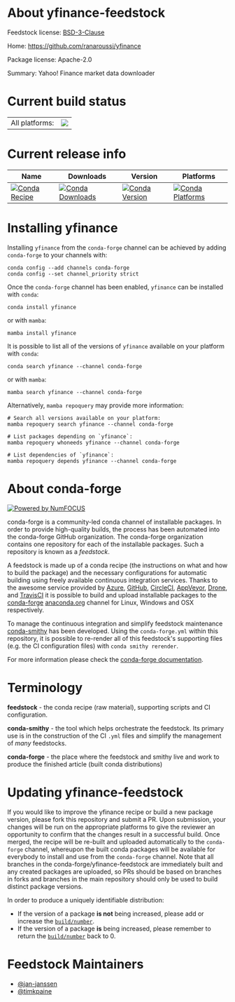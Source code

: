About yfinance-feedstock
========================

Feedstock license: [BSD-3-Clause](https://github.com/conda-forge/yfinance-feedstock/blob/main/LICENSE.txt)

Home: https://github.com/ranaroussi/yfinance

Package license: Apache-2.0

Summary: Yahoo! Finance market data downloader

Current build status
====================


<table><tr><td>All platforms:</td>
    <td>
      <a href="https://dev.azure.com/conda-forge/feedstock-builds/_build/latest?definitionId=12880&branchName=main">
        <img src="https://dev.azure.com/conda-forge/feedstock-builds/_apis/build/status/yfinance-feedstock?branchName=main">
      </a>
    </td>
  </tr>
</table>

Current release info
====================

| Name | Downloads | Version | Platforms |
| --- | --- | --- | --- |
| [![Conda Recipe](https://img.shields.io/badge/recipe-yfinance-green.svg)](https://anaconda.org/conda-forge/yfinance) | [![Conda Downloads](https://img.shields.io/conda/dn/conda-forge/yfinance.svg)](https://anaconda.org/conda-forge/yfinance) | [![Conda Version](https://img.shields.io/conda/vn/conda-forge/yfinance.svg)](https://anaconda.org/conda-forge/yfinance) | [![Conda Platforms](https://img.shields.io/conda/pn/conda-forge/yfinance.svg)](https://anaconda.org/conda-forge/yfinance) |

Installing yfinance
===================

Installing `yfinance` from the `conda-forge` channel can be achieved by adding `conda-forge` to your channels with:

```
conda config --add channels conda-forge
conda config --set channel_priority strict
```

Once the `conda-forge` channel has been enabled, `yfinance` can be installed with `conda`:

```
conda install yfinance
```

or with `mamba`:

```
mamba install yfinance
```

It is possible to list all of the versions of `yfinance` available on your platform with `conda`:

```
conda search yfinance --channel conda-forge
```

or with `mamba`:

```
mamba search yfinance --channel conda-forge
```

Alternatively, `mamba repoquery` may provide more information:

```
# Search all versions available on your platform:
mamba repoquery search yfinance --channel conda-forge

# List packages depending on `yfinance`:
mamba repoquery whoneeds yfinance --channel conda-forge

# List dependencies of `yfinance`:
mamba repoquery depends yfinance --channel conda-forge
```


About conda-forge
=================

[![Powered by
NumFOCUS](https://img.shields.io/badge/powered%20by-NumFOCUS-orange.svg?style=flat&colorA=E1523D&colorB=007D8A)](https://numfocus.org)

conda-forge is a community-led conda channel of installable packages.
In order to provide high-quality builds, the process has been automated into the
conda-forge GitHub organization. The conda-forge organization contains one repository
for each of the installable packages. Such a repository is known as a *feedstock*.

A feedstock is made up of a conda recipe (the instructions on what and how to build
the package) and the necessary configurations for automatic building using freely
available continuous integration services. Thanks to the awesome service provided by
[Azure](https://azure.microsoft.com/en-us/services/devops/), [GitHub](https://github.com/),
[CircleCI](https://circleci.com/), [AppVeyor](https://www.appveyor.com/),
[Drone](https://cloud.drone.io/welcome), and [TravisCI](https://travis-ci.com/)
it is possible to build and upload installable packages to the
[conda-forge](https://anaconda.org/conda-forge) [anaconda.org](https://anaconda.org/)
channel for Linux, Windows and OSX respectively.

To manage the continuous integration and simplify feedstock maintenance
[conda-smithy](https://github.com/conda-forge/conda-smithy) has been developed.
Using the ``conda-forge.yml`` within this repository, it is possible to re-render all of
this feedstock's supporting files (e.g. the CI configuration files) with ``conda smithy rerender``.

For more information please check the [conda-forge documentation](https://conda-forge.org/docs/).

Terminology
===========

**feedstock** - the conda recipe (raw material), supporting scripts and CI configuration.

**conda-smithy** - the tool which helps orchestrate the feedstock.
                   Its primary use is in the construction of the CI ``.yml`` files
                   and simplify the management of *many* feedstocks.

**conda-forge** - the place where the feedstock and smithy live and work to
                  produce the finished article (built conda distributions)


Updating yfinance-feedstock
===========================

If you would like to improve the yfinance recipe or build a new
package version, please fork this repository and submit a PR. Upon submission,
your changes will be run on the appropriate platforms to give the reviewer an
opportunity to confirm that the changes result in a successful build. Once
merged, the recipe will be re-built and uploaded automatically to the
`conda-forge` channel, whereupon the built conda packages will be available for
everybody to install and use from the `conda-forge` channel.
Note that all branches in the conda-forge/yfinance-feedstock are
immediately built and any created packages are uploaded, so PRs should be based
on branches in forks and branches in the main repository should only be used to
build distinct package versions.

In order to produce a uniquely identifiable distribution:
 * If the version of a package **is not** being increased, please add or increase
   the [``build/number``](https://docs.conda.io/projects/conda-build/en/latest/resources/define-metadata.html#build-number-and-string).
 * If the version of a package **is** being increased, please remember to return
   the [``build/number``](https://docs.conda.io/projects/conda-build/en/latest/resources/define-metadata.html#build-number-and-string)
   back to 0.

Feedstock Maintainers
=====================

* [@jan-janssen](https://github.com/jan-janssen/)
* [@timkpaine](https://github.com/timkpaine/)


